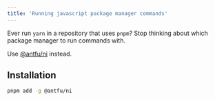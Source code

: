 ```yaml
---
title: 'Running javascript package manager commands'
---
```


Ever run `yarn` in a repository that uses `pnpm`? Stop thinking about which package manager to run commands with.

Use [@antfu/ni](https://github.com/antfu/ni) instead.

## Installation

```sh
pnpm add -g @antfu/ni
```
